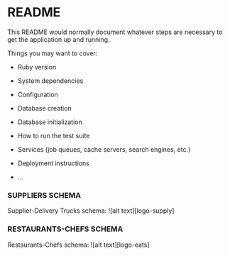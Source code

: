 # README

This README would normally document whatever steps are necessary to get the
application up and running.

Things you may want to cover:

* Ruby version

* System dependencies

* Configuration

* Database creation

* Database initialization

* How to run the test suite

* Services (job queues, cache servers, search engines, etc.)

* Deployment instructions

* ...

### SUPPLIERS SCHEMA
Supplier-Delivery Trucks schema:
![alt text][logo-supply]

[logo]: https://github.com/denverdevelopments/relational_rails/blob/ed4bef08371cda30cfd08bde06457471090b89eb/Relational%20Rails%20Tables.png


### RESTAURANTS-CHEFS SCHEMA
Restaurants-Chefs schema:
![alt text][logo-eats]

[logo]: https://github.com/denverdevelopments/relational_rails/blob/4a935ffdffeab836bf990057f3b1a887e5d7602f/21_RR-restuarants-schema.png "Schema 2"
